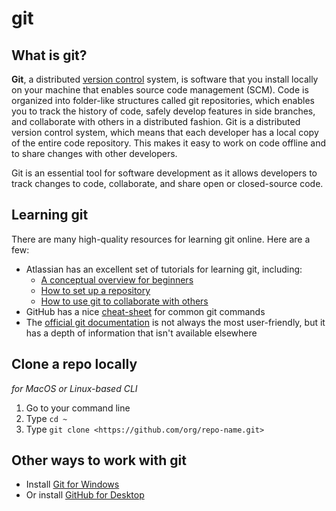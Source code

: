 # git

## What is git?

**Git**, a distributed [version control](https://en.wikipedia.org/wiki/Version_control) system, is software that you install locally on your machine that enables source code management (SCM). Code is organized into folder-like structures called git repositories, which enables you to track the history of code, safely develop features in side branches, and collaborate with others in a distributed fashion. Git is a distributed version control system, which means that each developer has a local copy of the entire code repository. This makes it easy to work on code offline and to share changes with other developers.

Git is an essential tool for software development as it allows developers to track changes to code, collaborate, and share open or closed-source code.

## Learning git

There are many high-quality resources for learning git online. Here are a few:

- Atlassian has an excellent set of tutorials for learning git, including:
  - [A conceptual overview for beginners](https://www.atlassian.com/git/tutorials/what-is-version-control)
  - [How to set up a repository](https://www.atlassian.com/git/tutorials/setting-up-a-repository)
  - [How to use git to collaborate with others](https://www.atlassian.com/git/tutorials/syncing)
- GitHub has a nice [cheat-sheet](https://education.github.com/git-cheat-sheet-education.pdf) for common git commands
- The [official git documentation](https://git-scm.com/doc) is not always the most user-friendly, but it has a depth of information that isn't available elsewhere

## Clone a repo locally

*for MacOS or Linux-based CLI*

1. Go to your command line
2. Type `cd ~`
3. Type `git clone <https://github.com/org/repo-name.git>`

## Other ways to work with git

- Install [Git for Windows](https://git-scm.com/downloads)
- Or install [GitHub for Desktop](https://desktop.github.com/)

